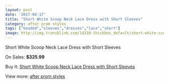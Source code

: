 ```yaml
---
layout: post
date: '2017-04-17'
title: "Short White Scoop Neck Lace Dress with Short Sleeves"
category: after prom styles
tags: ["beaded","sleeves","dresses","lace","short"]
image: http://img.transblink.com/14310-thickbox_default/short-white-scoop-neck-lace-dress-with-short-sleeves.jpg
---
```

Short White Scoop Neck Lace Dress with Short Sleeves

On Sales: **$325.99**
<a href="https://www.transblink.com/en/after-prom-styles/4583-short-white-scoop-neck-lace-dress-with-short-sleeves.html"><amp-img layout="responsive" width="600" height="600" src="//img.transblink.com/14310-thickbox_default/short-white-scoop-neck-lace-dress-with-short-sleeves.jpg" alt="Short White Scoop Neck Lace Dress with Short Sleeves 0" /></a>
<a href="https://www.transblink.com/en/after-prom-styles/4583-short-white-scoop-neck-lace-dress-with-short-sleeves.html"><amp-img layout="responsive" width="600" height="600" src="//img.transblink.com/14312-thickbox_default/short-white-scoop-neck-lace-dress-with-short-sleeves.jpg" alt="Short White Scoop Neck Lace Dress with Short Sleeves 1" /></a>
<a href="https://www.transblink.com/en/after-prom-styles/4583-short-white-scoop-neck-lace-dress-with-short-sleeves.html"><amp-img layout="responsive" width="600" height="600" src="//img.transblink.com/14311-thickbox_default/short-white-scoop-neck-lace-dress-with-short-sleeves.jpg" alt="Short White Scoop Neck Lace Dress with Short Sleeves 2" /></a>

Buy it: [Short White Scoop Neck Lace Dress with Short Sleeves](https://www.transblink.com/en/after-prom-styles/4583-short-white-scoop-neck-lace-dress-with-short-sleeves.html "Short White Scoop Neck Lace Dress with Short Sleeves")

View more: [after prom styles](https://www.transblink.com/en/55-after-prom-styles "after prom styles")